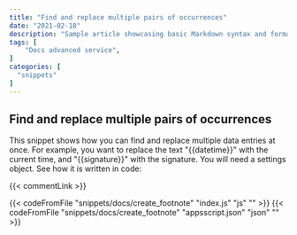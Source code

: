 ```yaml
---
title: "Find and replace multiple pairs of occurrences"
date: "2021-02-18"
description: "Sample article showcasing basic Markdown syntax and formatting for HTML elements."
tags: [
    "Docs advanced service",
]
categories: [
  "snippets"
]
---
```


## Find and replace multiple pairs of occurrences

This snippet shows how you can find and replace multiple data entries at once. For example, you want to replace the text "{{datetime}}" with the current time, and "{{signature}}" with the signature. You will need a settings object. See how it is written in code:

{{< commentLink >}}

{{< codeFromFile "snippets/docs/create_footnote" "index.js" "js" "" >}}
{{< codeFromFile "snippets/docs/create_footnote" "appsscript.json" "json" "" >}}
